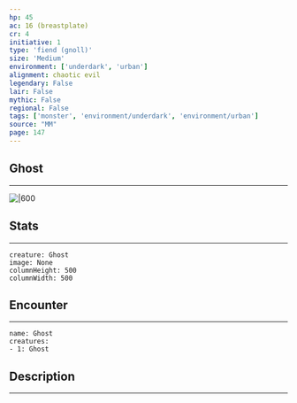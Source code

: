 ```yaml
---
hp: 45
ac: 16 (breastplate)
cr: 4
initiative: 1
type: 'fiend (gnoll)'    
size: 'Medium'
environment: ['underdark', 'urban']
alignment: chaotic evil
legendary: False
lair: False
mythic: False
regional: False
tags: ['monster', 'environment/underdark', 'environment/urban']
source: "MM"
page: 147
---
```


## Ghost
---

![|600](D:/Program%20Files/5e.tools/img/bestiary/MM/Ghost.jpg)

## Stats
---

```statblock
creature: Ghost
image: None
columnHeight: 500
columnWidth: 500
```

## Encounter
---

```encounter-table
name: Ghost
creatures:
- 1: Ghost
```

## Description
---




